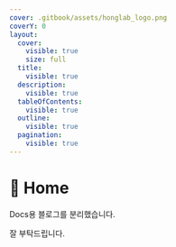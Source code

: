 ```yaml
---
cover: .gitbook/assets/honglab_logo.png
coverY: 0
layout:
  cover:
    visible: true
    size: full
  title:
    visible: true
  description:
    visible: true
  tableOfContents:
    visible: true
  outline:
    visible: true
  pagination:
    visible: true
---
```


# 🚀 Home

Docs용 블로그를 분리했습니다.

잘 부탁드립니다.
